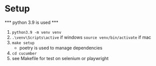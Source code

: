 # Setup
 *** python 3.9 is used ***
1. ``` python3.9 -m venv venv ```
2. ``` .\venv\Scripts\active ``` if windows
    ``` source venv/bin/activate ``` if mac
3. ``` make setup ```
    - poetry is used to manage dependencies
4. ``` cd cucumber ```
5. see Makefile for test on selenium or playwright

